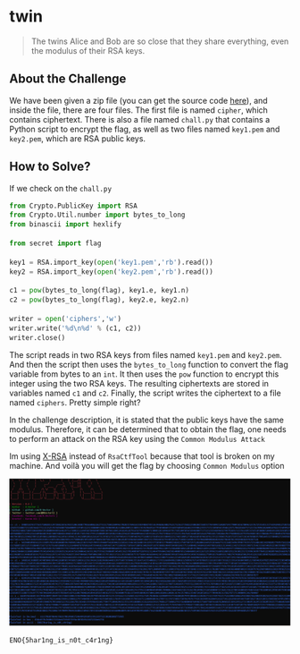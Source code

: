 # twin
> The twins Alice and Bob are so close that they share everything, even the modulus of their RSA keys.

## About the Challenge
We have been given a zip file (you can get the source code [here](twin.zip)), and inside the file, there are four files. The first file is named `cipher`, which contains ciphertext. There is also a file named `chall.py` that contains a Python script to encrypt the flag, as well as two files named `key1.pem` and `key2.pem`, which are RSA public keys.

## How to Solve?
If we check on the `chall.py`

```python
from Crypto.PublicKey import RSA
from Crypto.Util.number import bytes_to_long
from binascii import hexlify

from secret import flag

key1 = RSA.import_key(open('key1.pem','rb').read())
key2 = RSA.import_key(open('key2.pem','rb').read())

c1 = pow(bytes_to_long(flag), key1.e, key1.n)
c2 = pow(bytes_to_long(flag), key2.e, key2.n)

writer = open('ciphers','w')
writer.write('%d\n%d' % (c1, c2))
writer.close()
```

The script reads in two RSA keys from files named `key1.pem` and `key2.pem`. And then the script then uses the `bytes_to_long` function to convert the flag variable from bytes to an `int`. It then uses the `pow` function to encrypt this integer using the two RSA keys. The resulting ciphertexts are stored in variables named `c1` and `c2`. Finally, the script writes the ciphertext to a file named `ciphers`. Pretty simple right?

In the challenge description, it is stated that the public keys have the same modulus. Therefore, it can be determined that to obtain the flag, one needs to perform an attack on the RSA key using the `Common Modulus Attack`

Im using [X-RSA](https://github.com/X-Vector/X-RSA) instead of `RsaCtfTool` because that tool is broken on my machine. And voilà you will get the flag by choosing `Common Modulus` option

![flag](images/flag.png)

```
ENO{5har1ng_is_n0t_c4r1ng}
```